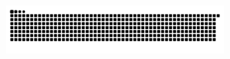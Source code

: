 <img src="https://raw.githubusercontent.com/EnzoFerroni/EnzoFerroni/output/snake.svg" alt="Snake animation" />
